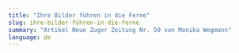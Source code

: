 ```yaml
---
title: "Ihre Bilder führen in die Ferne"
slug: ihre-bilder-führen-in-die-ferne
summary: "Artikel Neue Zuger Zeitung Nr. 50 von Monika Wegmann"
language: de
---
```


